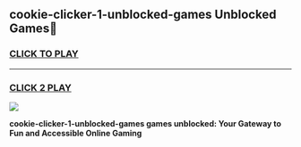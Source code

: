 
## cookie-clicker-1-unblocked-games Unblocked Games👋
<h3>
<a href="https://news.freeplayer.one?title=cookie-clicker-1-unblocked-games&ref=16F">CLICK TO PLAY</a></h3>
<hr>

<h3>
<a href="https://news.freeplayer.one?title=cookie-clicker-1-unblocked-games&ref=16F">CLICK 2 PLAY</a>
  
</h3>

<a href="https://news.freeplayer.one?title=cookie-clicker-1-unblocked-games&ref=16F/"><img src="https://clearcache.store/games.png"></a>


**cookie-clicker-1-unblocked-games games unblocked: Your Gateway to Fun and Accessible Online Gaming**

